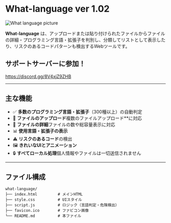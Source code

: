 # What-language ver 1.02

![What language picture](https://media.discordapp.net/attachments/1373928409775869962/1374390536005226547/2025-05-20_231037.png?ex=682de06e&is=682c8eee&hm=3e3fd39d44c4231a8d5f732865f27c59f33e41df42561fe3b14a8e8958856f8b&=&format=webp&quality=lossless&width=1658&height=859)

**What-language** は、アップロードまたは貼り付けられたファイルからファイルの詳細・プログラミング言語・拡張子を判別し、分類してリストとして表示したり、リスクのあるコードパターンも検出するWebツールです。

## サポートサーバーに参加！

https://discord.gg/8V4xjZ9ZHB

---

## 主な機能

- ✅ **多数のプログラミング言語・拡張子**（300種以上）の自動判定  
- 📁 **ファイルのアップロード**複数のファイルアップロード**に対応  
- 📁 **ファイルの詳細**ファイルの数や総容量表示に対応
- 📊 **使用言語・拡張子の表示**
- ⚠️ **リスクのあるコード**の検出  
- 🖼️ **きれいなUIとアニメーション**
- 🔒 **すべてローカル処理**個人情報やファイルは一切送信されません 
---

## ファイル構成

```plaintext
what-language/
├── index.html         # メインHTML
├── style.css          # UIスタイル
├── script.js          # ロジック（言語判定・危険検出）
├── favicon.ico        # ファビコン画像
└── README.md          # 本ファイル


